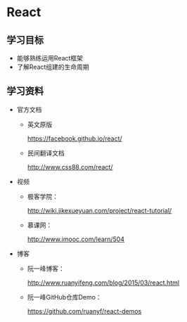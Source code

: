 # React

## 学习目标
- 能够熟练运用React框架
- 了解React组建的生命周期

## 学习资料
- 官方文档
  - 英文原版
  
    https://facebook.github.io/react/

  - 民间翻译文档
  
    http://www.css88.com/react/

- 视频
  - 极客学院：

    http://wiki.jikexueyuan.com/project/react-tutorial/
  
  - 慕课网：

    http://www.imooc.com/learn/504
    
- 博客
  - 阮一峰博客：

    http://www.ruanyifeng.com/blog/2015/03/react.html
  
  - 阮一峰GitHub仓库Demo：

    https://github.com/ruanyf/react-demos
